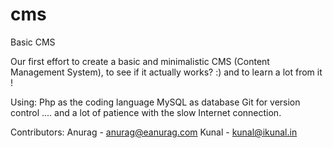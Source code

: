 cms
===

Basic CMS

Our first effort to create a basic and minimalistic CMS (Content Management System), to see if it actually works? :) and to learn a lot from it !

Using:
Php as the coding language
MySQL as database
Git for version control
.... and a lot of patience with the slow Internet connection.

Contributors:
Anurag	-	anurag@eanurag.com
Kunal	-	kunal@ikunal.in